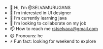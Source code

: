 - 👋 Hi, I’m @SELVAMURUGANS
- 👀 I’m interested in UI designer 
- 🌱 I’m currently learning java
- 💞️ I’m looking to collaborate on my job
- 📫 How to reach me rstselvaca@gmail.com
- 😄 Pronouns: he
- ⚡ Fun fact: looking for weekend to explore 

<!---
SELVAMURUGANS/SELVAMURUGANS is a ✨ special ✨ repository because its `README.md` (this file) appears on your GitHub profile.
You can click the Preview link to take a look at your changes.
--->
